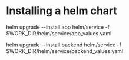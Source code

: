# Installing a helm chart
helm upgrade --install app helm/service -f $WORK_DIR/helm/service/app_values.yaml

helm upgrade --install backend helm/service -f $WORK_DIR/helm/service/backend_values.yaml